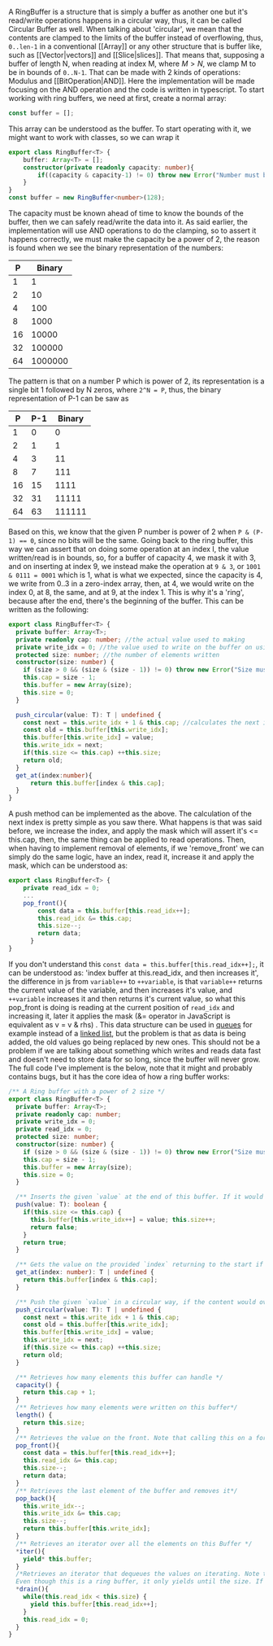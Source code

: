 A RingBuffer is a structure that is simply a buffer as another one but it's read/write operations happens in a circular way, thus, it can be called Circular Buffer as well.
When talking about 'circular', we mean that the contents are clamped to the limits of the buffer instead of overflowing, thus, `0..len-1` in a conventional [[Array]] or any other structure that is buffer like, such as [[Vector|vectors]] and [[Slice|slices]]. That means that, supposing a buffer of length N, when reading at index M, where $M > N$, we clamp M to be in bounds of `0..N-1`. That can be made with 2 kinds of operations: Modulus and [[BitOperation|AND]]. Here the implementation will be made focusing on the AND operation and the code is written in typescript.
To start working with ring buffers, we need at first, create a normal array:
```ts
const buffer = [];
```
This array can be understood as the buffer. To start operating with it, we might want to work with classes, so we can wrap it
```ts
export class RingBuffer<T> {
	buffer: Array<T> = [];
	constructor(private readonly capacity: number){
		if((capacity & capacity-1) != 0) throw new Error("Number must be power of 2");
	}
}
const buffer = new RingBuffer<number>(128);
```
The capacity must be known ahead of time to know the bounds of the buffer, then we can safely read/write the data into it. As said earlier, the implementation will use AND operations to do the clamping, so to assert it happens correctly, we must make the capacity be a power of 2, the reason is found when we see the binary representation of the numbers:

| P   | Binary  |
| --- | ------- |
| 1   | 1       |
| 2   | 10      |
| 4   | 100     |
| 8   | 1000    |
| 16  | 10000   |
| 32  | 100000  |
| 64  | 1000000 |

The pattern is that on a number P which is power of 2, its representation is a single bit 1 followed by N zeros, where `2^N = P`, thus, the binary representation of P-1 can be saw as

| P   | P-1 | Binary |
| --- | --- | ------ |
| 1   | 0   | 0      |
| 2   | 1   | 1      |
| 4   | 3   | 11     |
| 8   | 7   | 111    |
| 16  | 15  | 1111   |
| 32  | 31  | 11111  |
| 64  | 63  | 111111 |

Based on this, we know that the given P number is power of 2 when `P & (P-1) == 0`, since no bits will be the same.
Going back to the ring buffer, this way we can assert that on doing some operation at an index I, the value written/read is in bounds, so, for a buffer of capacity 4, we mask it with 3, and on inserting at index 9, we instead make the operation at `9 & 3`, or `1001 & 0111 = 0001` which is 1, what is what we expected, since the capacity is 4, we write from 0..3 in a zero-index array, then, at 4, we would write on the index 0, at 8, the same, and at 9, at the index 1. This is why it's a 'ring', because after the end, there's the beginning of the buffer. This can be written as the following:
```ts
export class RingBuffer<T> {
  private buffer: Array<T>;
  private readonly cap: number; //the actual value used to making
  private write_idx = 0; //the value used to write on the buffer on using a 'push' method
  protected size: number; //the number of elements written
  constructor(size: number) {
    if (size > 0 && (size & (size - 1)) != 0) throw new Error("Size must be a power of 2");
    this.cap = size - 1;
    this.buffer = new Array(size);
    this.size = 0;
  }

  push_circular(value: T): T | undefined {
    const next = this.write_idx + 1 & this.cap; //calculates the next index to write.
    const old = this.buffer[this.write_idx];
    this.buffer[this.write_idx] = value;
    this.write_idx = next;
    if(this.size <= this.cap) ++this.size;
    return old;
  }
  get_at(index:number){
	  return this.buffer[index & this.cap];
  }
}
```
A push method can be implemented as the above. The calculation of the next index is pretty simple as you saw there. What happens is that was said before, we increase the index, and apply the mask which will assert it's <= this.cap, then, the same thing can be applied to read operations. Then, when having to implement removal of elements, if we 'remove_front' we can simply do the same logic, have an index, read it, increase it and apply the mask, which can be understood as:

```ts
export class RingBuffer<T> {
	private read_idx = 0;
	...
	pop_front(){
	    const data = this.buffer[this.read_idx++];
	    this.read_idx &= this.cap;
	    this.size--;
	    return data;
	  }
}
```

If you don't understand this `const data = this.buffer[this.read_idx++];`, it can be understood as: 'index buffer at this.read_idx, and then increases it', the difference in js from `variable++` to `++variable`, is that `variable++` returns the current value of the variable, and then increases it's value, and `++variable` increases it and then returns it's current value, so what this pop_front is doing is reading at the current position of `read_idx` and increasing it, later it applies the mask (&= operator in JavaScript is equivalent as v = v & rhs) .
This data structure can be used in [queues](Queue.md) for example instead of a [linked list](./LinkedList.md), but the problem is that as data is being added, the old values go being replaced by new ones. This should not be a problem if we are talking about something which writes and reads data fast and doesn't need to store data for so long, since the buffer will never grow.
The full code I've implement is the below, note that it might and probably contains bugs, but it has the core idea of how a ring buffer works:

```ts
/** A Ring buffer with a power of 2 size */
export class RingBuffer<T> {
  private buffer: Array<T>;
  private readonly cap: number;
  private write_idx = 0;
  private read_idx = 0;
  protected size: number;
  constructor(size: number) {
    if (size > 0 && (size & (size - 1)) != 0) throw new Error("Size must be a power of 2");
    this.cap = size - 1;
    this.buffer = new Array(size);
    this.size = 0;
  }

  /** Inserts the given `value` at the end of this buffer. If it would overflow, doesn't push and returns and error with the value back */
  push(value: T): boolean {
    if(this.size <= this.cap) {
      this.buffer[this.write_idx++] = value; this.size++;
      return false;
    }
    return true;
  }

  /** Gets the value on the provided `index` returning to the start if it overflows. This is circular so a RingBuffer of capacity 4, being indexed at 20, will have its values mapped in range of 0..3.*/
  get_at(index: number): T | undefined {
    return this.buffer[index & this.cap];
  }

  /** Push the given `value` in a circular way, if the content would overflow, then it will be written from the start.*/
  push_circular(value: T): T | undefined {
    const next = this.write_idx + 1 & this.cap;
    const old = this.buffer[this.write_idx];
    this.buffer[this.write_idx] = value;
    this.write_idx = next;
    if(this.size <= this.cap) ++this.size;
    return old;
  }

  /** Retrieves how many elements this buffer can handle */
  capacity() {
    return this.cap + 1;
  }
  /** Retrieves how many elements were written on this buffer*/
  length() {
    return this.size;
  }
  /** Retrieves the value on the front. Note that calling this on a for loop might cause an infinite loop since this goes back to the beggining on reaching the end */
  pop_front(){
    const data = this.buffer[this.read_idx++];
    this.read_idx &= this.cap;
    this.size--;
    return data;
  }
  /** Retrieves the last element of the buffer and removes it*/
  pop_back(){
    this.write_idx--;
    this.write_idx &= this.cap;
    this.size--;
    return this.buffer[this.write_idx];
  }
  /** Retrieves an iterator over all the elements on this Buffer */
  *iter(){
    yield* this.buffer;
  }
  /*Retrieves an iterator that dequeues the values on iterating. Note that it only iterates until the written values.
  Even though this is a ring buffer, it only yields until the size. If some was popped, then it won't be shown*/
  *drain(){
    while(this.read_idx < this.size) {
      yield this.buffer[this.read_idx++];
    }
    this.read_idx = 0;
  }
}
```
